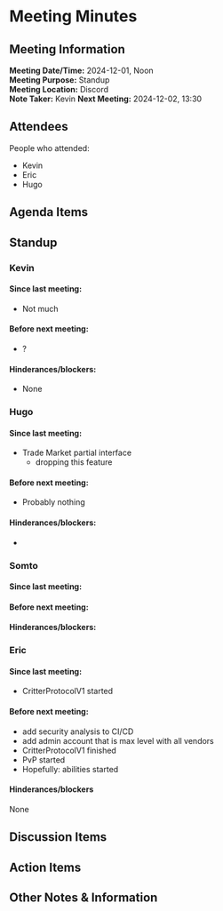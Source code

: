 # Meeting Minutes
## Meeting Information
**Meeting Date/Time:** 2024-12-01, Noon  
**Meeting Purpose:** Standup  
**Meeting Location:** Discord  
**Note Taker:** Kevin
**Next Meeting:** 2024-12-02, 13:30

## Attendees
People who attended:
- Kevin
- Eric
- Hugo

## Agenda Items

## Standup
### Kevin
#### Since last meeting:
- Not much

#### Before next meeting:
- ?

#### Hinderances/blockers:
- None

### Hugo
#### Since last meeting:
- Trade Market partial interface
    - dropping this feature

#### Before next meeting:
- Probably nothing

#### Hinderances/blockers:
- 

### Somto
#### Since last meeting:

#### Before next meeting: 

#### Hinderances/blockers:

### Eric
#### Since last meeting:
- CritterProtocolV1 started

#### Before next meeting:
- add security analysis to CI/CD
- add admin account that is max level with all vendors
- CritterProtocolV1 finished
- PvP started
- Hopefully: abilities started

#### Hinderances/blockers
None

## Discussion Items

## Action Items

## Other Notes & Information

